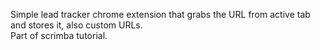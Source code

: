 Simple lead tracker chrome extension that grabs the URL from active tab and stores it, also custom URLs.<br/>
Part of scrimba tutorial.
